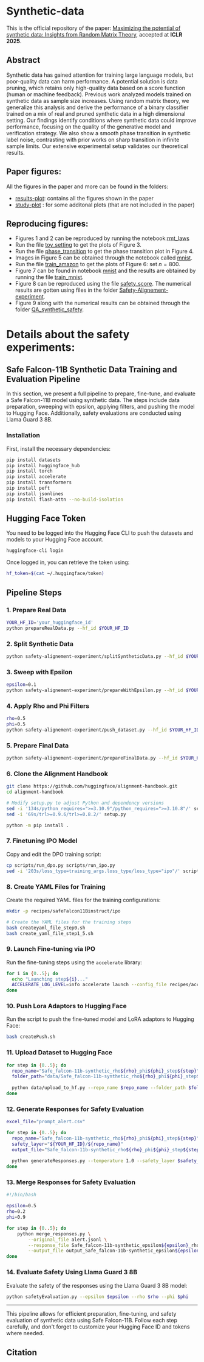 # Synthetic-data
This is the official repository of the paper: [Maximizing the potential of synthetic data: Insights from Random Matrix Theory](https://arxiv.org/pdf/2410.08942?), accepted at **ICLR 2025**.

## Abstract
Synthetic data has gained attention for training large language models, but poor-quality data can harm performance. A potential solution is data pruning, which retains only high-quality data based on a score function (human or machine feedback). Previous work analyzed models trained on synthetic data as sample size increases.
Using random matrix theory, we generalize this analysis and derive the performance of a binary classifier trained on a mix of real and pruned synthetic data in a high dimensional setting. Our findings identify conditions where synthetic data could improve performance, focusing on the quality of the generative model and verification strategy. We also show a smooth phase transition in synthetic label noise, contrasting with prior works on sharp transition in infinite sample limits. Our extensive experimental setup validates our theoretical results.

## Paper figures:
All the figures in the paper and more can be found in the folders: 
* [results-plot](results-plot/): contains all the figures shown in the paper
* [study-plot](study-plot/) : for some additonal plots (that are not included in the paper)

## Reproducing figures:
* Figures 1 and 2 can be reproduced by running the notebook:[rmt_laws](rmt_laws.ipynb)
* Run the file [toy_setting](toy_setting.py) to get the plots of Figure 3.
* Run the file [phase_transition](phase_transition.py) to get the phase transition plot in Figure 4.
* Images in Figure 5 can be obtained through the notebook called [mnist](mnist.ipynb). 
* Run the file [train_amazon](train_amazon.py) to get the plots of Figure 6: set $n = 800$.
* Figure 7 can be found in notebook [mnist](mnist.ipynb) and the results are obtained by running the file [train_mnist](train_mnist.py).
* Figure 8 can be reproduced using the file [safety_score](safety_score.py). The numerical results are gotten using files in the folder [Safety-Alignement-experiment](Safety-Alignement-experiment/).
* Figure 9 along with the numerical results can be obtained through the folder [QA_synthetic_safety](QA_synthetic_safety/).

# Details about the safety experiments:

## Safe Falcon-11B Synthetic Data Training and Evaluation Pipeline

In this section, we present a full pipeline to prepare, fine-tune, and evaluate a Safe Falcon-11B model using synthetic data. The steps include data preparation, sweeping with epsilon, applying filters, and pushing the model to Hugging Face. Additionally, safety evaluations are conducted using Llama Guard 3 8B.

### Installation

First, install the necessary dependencies:

```bash
pip install datasets
pip install huggingface_hub
pip install torch
pip install accelerate
pip install transformers
pip install peft
pip install jsonlines
pip install flash-attn --no-build-isolation
```

## Hugging Face Token

You need to be logged into the Hugging Face CLI to push the datasets and models to your Hugging Face account.

```bash
huggingface-cli login
```

Once logged in, you can retrieve the token using:

```bash
hf_token=$(cat ~/.huggingface/token)
```

## Pipeline Steps

### 1. Prepare Real Data

```bash
YOUR_HF_ID='your_huggingface_id'
python prepareRealData.py --hf_id $YOUR_HF_ID
```

### 2. Split Synthetic Data

```bash
python safety-alignement-experiment/splitSyntheticData.py --hf_id $YOUR_HF_ID
```

### 3. Sweep with Epsilon

```bash
epsilon=0.1
python safety-alignement-experiment/prepareWithEpsilon.py --hf_id $YOUR_HF_ID --epsilon $epsilon
```

### 4. Apply Rho and Phi Filters

```bash
rho=0.5
phi=0.5
python safety-alignement-experiment/push_dataset.py --hf_id $YOUR_HF_ID --epsilon $epsilon --rho $rho --phi $phi
```

### 5. Prepare Final Data

```bash
python safety-alignement-experiment/prepareFinalData.py --hf_id $YOUR_HF_ID --epsilon $epsilon --rho $rho --phi $phi
```

### 6. Clone the Alignment Handbook

```bash
git clone https://github.com/huggingface/alignment-handbook.git
cd alignment-handbook

# Modify setup.py to adjust Python and dependency versions
sed -i '134s/python_requires=">=3.10.9"/python_requires=">=3.10.8"/' setup.py && \
sed -i '69s/trl>=0.9.6/trl>=0.8.2/' setup.py

python -m pip install .
```

### 7. Finetuning IPO Model

Copy and edit the DPO training script:

```bash
cp scripts/run_dpo.py scripts/run_ipo.py
sed -i '203s/loss_type=training_args.loss_type/loss_type="ipo"/' scripts/run_ipo.py
```

### 8. Create YAML Files for Training

Create the required YAML files for the training configurations:

```bash
mkdir -p recipes/safeFalcon11Binstruct/ipo

# Create the YAML files for the training steps
bash createyaml_file_step0.sh
bash create_yaml_file_step1_5.sh
```

### 9. Launch Fine-tuning via IPO

Run the fine-tuning steps using the `accelerate` library:

```bash
for i in {0..5}; do
  echo "Launching step${i}..."
  ACCELERATE_LOG_LEVEL=info accelerate launch --config_file recipes/accelerate_configs/multi_gpu.yaml scripts/run_ipo.py recipes/safeFalcon11Binstruct/ipo/config_qlora_step${i}.yaml
done
```

### 10. Push Lora Adaptors to Hugging Face

Run the script to push the fine-tuned model and LoRA adaptors to Hugging Face:

```bash
bash createPush.sh
```

### 11. Upload Dataset to Hugging Face

```bash
for step in {0..5}; do
  repo_name="Safe_falcon-11b-synthetic_rho${rho}_phi${phi}_step${step}"
  folder_path="data/Safe_falcon-11b-synthetic_rho${rho}_phi${phi}_step${step}"
  
  python data/upload_to_hf.py --repo_name $repo_name --folder_path $folder_path --user_or_org $YOUR_HF_ID --hf_token $hf_token
done
```

### 12. Generate Responses for Safety Evaluation

```bash
excel_file="prompt_alert.csv"

for step in {0..5}; do
  repo_name="Safe_falcon-11b-synthetic_rho${rho}_phi${phi}_step${step}"
  safety_layer="${YOUR_HF_ID}/${repo_name}"
  output_file="Safe_falcon-11b-synthetic_rho${rho}_phi${phi}_step${step}-alert.jsonl"
  
  python generateResponses.py --temperature 1.0 --safety_layer $safety_layer --input_file $excel_file --output_file $output_file
done
```

### 13. Merge Responses for Safety Evaluation

```bash
#!/bin/bash

epsilon=0.5
rho=0.2
phi=0.9

for step in {0..5}; do
    python merge_responses.py \
        --original_file alert.jsonl \
        --response_file Safe_falcon-11b-synthetic_epsilon${epsilon}_rho${rho}_phi${phi}_step${step}-alert.jsonl \
        --output_file output_Safe_falcon-11b-synthetic_epsilon${epsilon}_rho${rho}_phi${phi}_step${step}-alert.jsonl
done
```

### 14. Evaluate Safety Using Llama Guard 3 8B

Evaluate the safety of the responses using the Llama Guard 3 8B model:

```bash
python safetyEvaluation.py --epsilon $epsilon --rho $rho --phi $phi
```

---

This pipeline allows for efficient preparation, fine-tuning, and safety evaluation of synthetic data using Safe Falcon-11B. Follow each step carefully, and don't forget to customize your Hugging Face ID and tokens where needed.

## Citation
